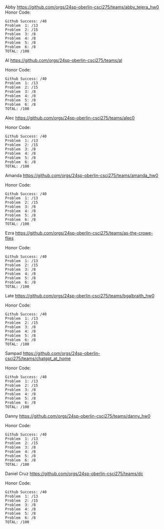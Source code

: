 
Abby https://github.com/orgs/24sp-oberlin-csci275/teams/abby_tejera_hw0
Honor Code: 
```
Github Success: /40
Problem  1: /13
Problem  2: /15
Problem  3: /8
Problem  4: /8
Problem  5: /8
Problem  6: /8
TOTAL: /100
```


Al https://github.com/orgs/24sp-oberlin-csci275/teams/al

Honor Code: 
```
Github Success: /40
Problem  1: /13
Problem  2: /15
Problem  3: /8
Problem  4: /8
Problem  5: /8
Problem  6: /8
TOTAL: /100
```

Alec https://github.com/orgs/24sp-oberlin-csci275/teams/alec0

Honor Code: 
```
Github Success: /40
Problem  1: /13
Problem  2: /15
Problem  3: /8
Problem  4: /8
Problem  5: /8
Problem  6: /8
TOTAL: /100
```

Amanda https://github.com/orgs/24sp-oberlin-csci275/teams/amanda_hw0

Honor Code: 
```
Github Success: /40
Problem  1: /13
Problem  2: /15
Problem  3: /8
Problem  4: /8
Problem  5: /8
Problem  6: /8
TOTAL: /100
```


Ezra https://github.com/orgs/24sp-oberlin-csci275/teams/as-the-crowe-flies

Honor Code: 
```
Github Success: /40
Problem  1: /13
Problem  2: /15
Problem  3: /8
Problem  4: /8
Problem  5: /8
Problem  6: /8
TOTAL: /100
```

Late https://github.com/orgs/24sp-oberlin-csci275/teams/bgalbraith_hw0

Honor Code: 
```
Github Success: /40
Problem  1: /13
Problem  2: /15
Problem  3: /8
Problem  4: /8
Problem  5: /8
Problem  6: /8
TOTAL: /100
```

Sampad https://github.com/orgs/24sp-oberlin-csci275/teams/chatgpt_at_home

Honor Code: 
```
Github Success: /40
Problem  1: /13
Problem  2: /15
Problem  3: /8
Problem  4: /8
Problem  5: /8
Problem  6: /8
TOTAL: /100
```

Danny https://github.com/orgs/24sp-oberlin-csci275/teams/danny_hw0

Honor Code: 
```
Github Success: /40
Problem  1: /13
Problem  2: /15
Problem  3: /8
Problem  4: /8
Problem  5: /8
Problem  6: /8
TOTAL: /100
```

Daniel Cruz https://github.com/orgs/24sp-oberlin-csci275/teams/dc

Honor Code: 
```
Github Success: /40
Problem  1: /13
Problem  2: /15
Problem  3: /8
Problem  4: /8
Problem  5: /8
Problem  6: /8
TOTAL: /100
```
